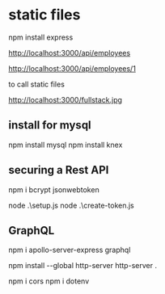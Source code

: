 # static files

npm install express

<http://localhost:3000/api/employees>

<http://localhost:3000/api/employees/1>

to call static files

<http://localhost:3000/fullstack.jpg>

## install for mysql

npm install mysql
npm install knex

## securing a Rest API

npm i bcrypt jsonwebtoken

node .\setup.js
node .\create-token.js

## GraphQL

npm i apollo-server-express graphql

npm install --global http-server
http-server .

npm i cors
npm i dotenv
